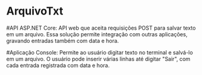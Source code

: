 # ArquivoTxt


#API ASP.NET Core:
API web que aceita requisições POST para salvar texto em um arquivo. Essa solução permite integração com outras aplicações, gravando entradas também com data e hora.


#Aplicação Console:
Permite ao usuário digitar texto no terminal e salvá-lo em um arquivo. O usuário pode inserir várias linhas até digitar "Sair", com cada entrada registrada com data e hora.
